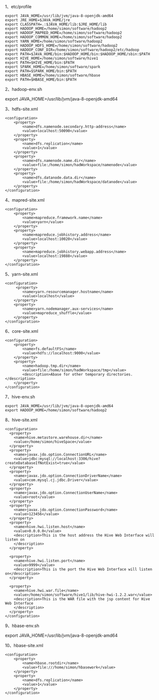 1、etc/profile

    
    
    export JAVA_HOME=/usr/lib/jvm/java-8-openjdk-amd64
    export JRE_HOME=$JAVA_HOME/jre  
    export CLASSPATH=.:$JAVA_HOME/lib:$JRE_HOME/lib  
    export HADOOP_HOME=/home/simon/software/hadoop2
    export HADOOP_MAPRED_HOME=/home/simon/software/hadoop2
    export HADOOP_COMMON_HOME=/home/simon/software/hadoop2
    export YARN_HOME=/home/simon/software/hadoop2
    export HADOOP_HDFS_HOME=/home/simon/software/hadoop2
    export HADOOP_CONF_DIR=/home/simon/software/hadoop2/etc/hadoop
    export PATH=$JAVA_HOME/bin:$HADOOP_HOME/bin:$HADOOP_HOME/sbin:$PATH
    export HIVE_HOME=/home/simon/software/hive1
    export PATH=$HIVE_HOME/bin:$PATH
    export SPARK_HOME=/home/simon/software/spark
    export PATH=$SPARK_HOME/bin:$PATH
    export HBASE_HOME=/home/simon/software/hbase
    export PATH=$HBASE_HOME/bin:$PATH

2、hadoop-env.sh

export JAVA_HOME=/usr/lib/jvm/java-8-openjdk-amd64

3、hdfs-site.xml

    
    
    <configuration>
        <property>
            <name>dfs.namenode.secondary.http-address</name>
            <value>localhost:50090</value>
        </property>
        <property>
            <name>dfs.replication</name>
            <value>1</value>
        </property>
        <property>
            <name>dfs.namenode.name.dir</name>
            <value>file:/home/simon/hadWorkspace/namenode</value>
        </property>
        <property>
            <name>dfs.datanode.data.dir</name>
            <value>file:/home/simon/hadWorkspace/datanode</value>
        </property>
    </configuration>

4、mapred-site.xml

    
    
    <configuration>
        <property>
            <name>mapreduce.framework.name</name>
            <value>yarn</value>
        </property>
        <property>
            <name>mapreduce.jobhistory.address</name>
            <value>localhost:10020</value>
        </property>
        <property>
            <name>mapreduce.jobhistory.webapp.address</name>
            <value>localhost:19888</value>
        </property>
    </configuration>

5、yarn-site.xml

    
    
    <configuration>
         <property>
            <name>yarn.resourcemanager.hostname</name>
            <value>localhost</value>
        </property>
        <property>
            <name>yarn.nodemanager.aux-services</name>
            <value>mapreduce_shuffle</value>
        </property>
    </configuration>

6、core-site.xml

    
    
    <configuration>
        <property>
            <name>fs.defaultFS</name>
            <value>hdfs://localhost:9000</value>
        </property>
        <property>
            <name>hadoop.tmp.dir</name>
            <value>file:/home/simon/hadWorkspace/tmp</value>
            <description>Abase for other temporary directories.</description>
        </property>
    </configuration>

7、hive-env.sh

    
    
    export JAVA_HOME=/usr/lib/jvm/java-8-openjdk-amd64
    export HADOOP_HOME=/home/simon/software/hadoop2

8、hive-site.xml

    
    
    <configuration>
      <property>
        <name>hive.metastore.warehouse.dir</name>
        <value>/home/simon/hiveSpace</value>
      </property>
      <property>
        <name>javax.jdo.option.ConnectionURL</name>
        <value>jdbc:mysql://localhost:3306/hive?createDatabaseIfNotExist=true</value>
      </property>
      <property>
        <name>javax.jdo.option.ConnectionDriverName</name>
        <value>com.mysql.cj.jdbc.Driver</value>
      </property>
      <property>
        <name>javax.jdo.option.ConnectionUserName</name>
        <value>root</value>
      </property>
      <property>
        <name>javax.jdo.option.ConnectionPassword</name>
        <value>123456</value>
      </property>
      <property>
        <name>hive.hwi.listen.host</name>
        <value>0.0.0.0</value>
        <description>This is the host address the Hive Web Interface will listen on
        </description>
      </property>
     
      <property>
        <name>hive.hwi.listen.port</name>
        <value>9999</value>
        <description>This is the port the Hive Web Interface will listen on</description>
      </property>
     
      <property>
        <name>hive.hwi.war.file</name>
        <value>/home/simon/software/hive1/lib/hive-hwi-1.2.2.war</value>
        <description>This is the WAR file with the jsp content for Hive Web Interface
        </description>
      </property>
    </configuration>

9、hbase-env.sh

export JAVA_HOME=/usr/lib/jvm/java-8-openjdk-amd64

10、hbase-site.xml

    
    
    <configuration>
        <property>
            <name>hbase.rootdir</name>
            <value>file:///home/simon/hbasework</value>
        </property>
        <property>
            <name>dfs.replication</name>
            <value>1</value>
        </property>
    </configuration>

